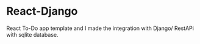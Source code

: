 # React-Django

React To-Do app template and I made the integration with Django/ RestAPi with sqlite database.
